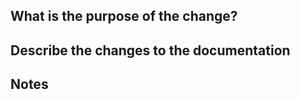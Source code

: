 ## What is the purpose of the change?

<!-- Is this PR to correct existing documentation, add new content, or delete stale/incorrect documentation? -->

## Describe the changes to the documentation

<!-- A brief description of the changes in this PR and why they are required. If adding new content, be sure to detail the target audience of the new documentation-->

## Notes
<!-- Optional section for any other notes in this PR -->